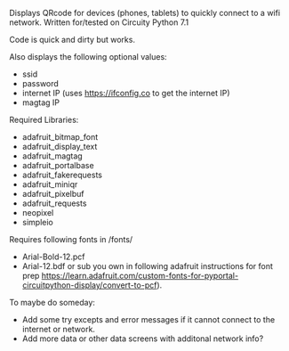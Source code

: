 Displays QRcode for devices (phones, tablets) to quickly connect to a wifi network. 
Written for/tested on Circuity Python 7.1


Code is quick and dirty but works.

Also displays the following optional values:
 - ssid 
 - password
 - internet IP (uses https://ifconfig.co to get the internet IP)
 - magtag IP

Required Libraries:
 - adafruit_bitmap_font
 - adafruit_display_text
 - adafruit_magtag
 - adafruit_portalbase
 - adafruit_fakerequests
 - adafruit_miniqr
 - adafruit_pixelbuf
 - adafruit_requests
 - neopixel
 - simpleio
 
 
Requires following fonts in /fonts/ 
 - Arial-Bold-12.pcf
 - Arial-12.bdf
 or sub you own in following adafruit instructions for font prep https://learn.adafruit.com/custom-fonts-for-pyportal-circuitpython-display/convert-to-pcf).
 
To maybe do someday:
 - Add some try excepts and error messages if it cannot connect to the internet or network.
 - Add more data or other data screens with additonal network info?
